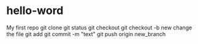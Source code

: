 # hello-word
My first repo
git clone
git status
git checkout 
git checkout -b new
change the file 
git add
git commit -m "text"
git push origin new_branch